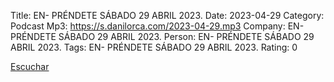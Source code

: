 Title: EN- PRÉNDETE SÁBADO 29 ABRIL 2023.
Date: 2023-04-29
Category: Podcast
Mp3: https://s.danilorca.com/2023-04-29.mp3
Company: EN- PRÉNDETE SÁBADO 29 ABRIL 2023.
Person: EN- PRÉNDETE SÁBADO 29 ABRIL 2023.
Tags: EN- PRÉNDETE SÁBADO 29 ABRIL 2023.
Rating: 0

<a href="https://s.danilorca.com/2023-04-29.mp3" type="audio/mpeg">
Escuchar
</a>
